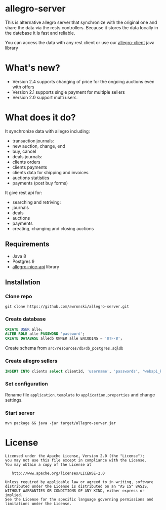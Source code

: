 # allegro-server
This is alternative allegro server that synchronize with the original one and share the data via the rests controllers.
Because it stores the data locally in the datebase it is fast and reliable.

You can access the data with any rest client or use our [allegro-client](https://github.com/awronski/allegro-client)
java library

# What's new?
- Version 2.4 supports changing of price for the ongoing auctions even with offers
- Version 2.1 supports single payment for multiple sellers
- Version 2.0 support multi users.

# What does it do?
It synchronize data with allegro including:
- transaction journals:
 - new auction, change, end
 - buy, cancel
- deals journals:
 - clients orders
 - clients payments
 - clients data for shipping and invoices
- auctions statistics
- payments (post buy forms)

It give rest api for:
- searching and retriving:
 - journals
 - deals
 - auctions
 - payments
- creating, changing and closing auctions

## Requirements
- Java 8
- Postgres 9
- [allegro-nice-api](https://github.com/awronski/allegro-nice-api) library

## Installation

### Clone repo
```
git clone https://github.com/awronski/allegro-server.git
```

### Create database
```sql
CREATE USER alle;
ALTER ROLE alle PASSWORD 'password';
CREATE DATABASE alledb OWNER alle ENCODING = 'UTF-8';
```
Create schema from ```src/resources/db/db_postgres.sqldb```

### Create allegro sellers
```sql
INSERT INTO clients select clientId, 'username', 'passwords', 'webapi_key';
```

### Set configuration
Rename file ```application.template``` to ```application.properties``` and change settings.

### Start server
```
mvn package && java -jar target/allegro-server.jar
```

License
=======

    Licensed under the Apache License, Version 2.0 (the "License");
    you may not use this file except in compliance with the License.
    You may obtain a copy of the License at

       http://www.apache.org/licenses/LICENSE-2.0

    Unless required by applicable law or agreed to in writing, software
    distributed under the License is distributed on an "AS IS" BASIS,
    WITHOUT WARRANTIES OR CONDITIONS OF ANY KIND, either express or implied.
    See the License for the specific language governing permissions and
    limitations under the License.
